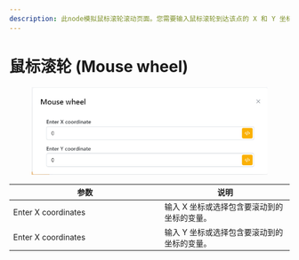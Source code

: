 ```yaml
---
description: 此node模拟鼠标滚轮滚动页面。您需要输入鼠标滚轮到达该点的 X 和 Y 坐标。
---
```


# 鼠标滚轮 (Mouse wheel)

<figure><img src="../../.gitbook/assets/image (6) (1).png" alt=""><figcaption></figcaption></figure>

<table><thead><tr><th width="258">参数</th><th>说明</th></tr></thead><tbody><tr><td>Enter X coordinates</td><td>输入 X 坐标或选择包含要滚动到的坐标的变量。</td></tr><tr><td>Enter X coordinates</td><td>输入 Y 坐标或选择包含要滚动到的坐标的变量。</td></tr></tbody></table>

